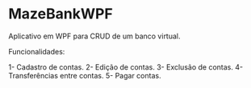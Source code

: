 # MazeBankWPF
Aplicativo em WPF para CRUD de um banco virtual.

Funcionalidades:

1- Cadastro de contas.
2- Edição de contas.
3- Exclusão de contas.
4- Transferências entre contas.
5- Pagar contas.


